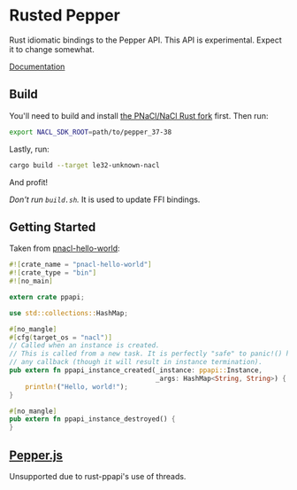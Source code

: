 Rusted Pepper
==========

Rust idiomatic bindings to the Pepper API. This API is experimental. Expect it
to change somewhat.

[Documentation](http://diamondlovesyou.github.io/rust-ppapi/doc/ppapi/index.html)

## Build

You'll need to build and install [the PNaCl/NaCl Rust fork](https://github.com/DiamondLovesYou/rust) first.
Then run:

```bash
export NACL_SDK_ROOT=path/to/pepper_37-38
```

Lastly, run:

```bash
cargo build --target le32-unknown-nacl
```

And profit!

*Don't run ```build.sh```.* It is used to update FFI bindings.

## Getting Started

Taken from [pnacl-hello-world](https://github.com/DiamondLovesYou/rust-pnacl-hello-world):

```rust
#![crate_name = "pnacl-hello-world"]
#![crate_type = "bin"]
#![no_main]

extern crate ppapi;

use std::collections::HashMap;

#[no_mangle]
#[cfg(target_os = "nacl")]
// Called when an instance is created.
// This is called from a new task. It is perfectly "safe" to panic!() here, or in
// any callback (though it will result in instance termination).
pub extern fn ppapi_instance_created(_instance: ppapi::Instance,
                                     _args: HashMap<String, String>) {
    println!("Hello, world!");
}

#[no_mangle]
pub extern fn ppapi_instance_destroyed() {
}
```

## [Pepper.js](https://github.com/google/pepper.js)

Unsupported due to rust-ppapi's use of threads.
